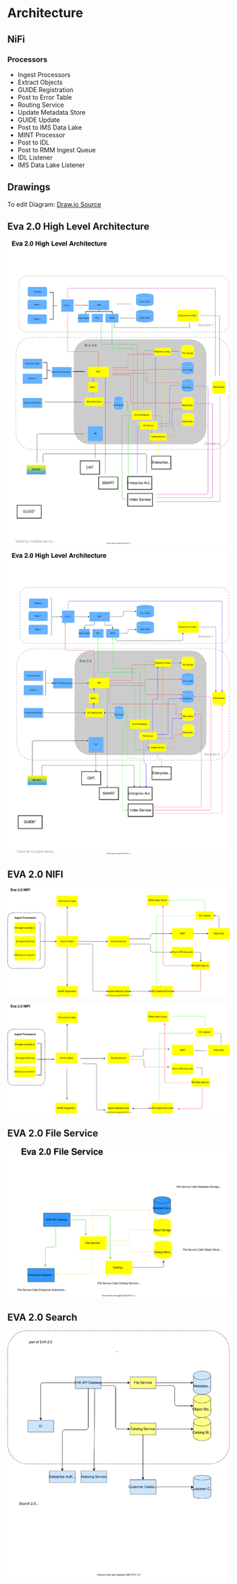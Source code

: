 # Architecture

## NiFi

### Processors

- Ingest Processors
- Extract Objects
- GUIDE Registration
- Post to Error Table
- Routing Service
- Update Metadata Store
- GUIDE Update
- Post to IMS Data Lake
- MINT Processor
- Post to IDL
- Post to RMM Ingest Queue
- IDL Listener
- IMS Data Lake Listener



## Drawings

To edit Diagram: [Draw.io Source](https://app.diagrams.net/?src=about#HRMSLowside%2Frmslow%2Fmaster%2FDrawings%2FEva%2FArchitecture%2FMainArchitecture.drawio)

## Eva 2.0 High Level Architecture
![](./MainArchitecture-Eva%202.0%20High%20Level.svg)

![](./MainArchitecture-Copy%20of%20Eva%202.0%20high%20Level.svg)

## EVA 2.0 NIFI
![](./MainArchitecture-Copy%20of%20NIFI.svg)

![](./MainArchitecture-NIFI.svg)

## EVA 2.0 File Service
![](./MainArchitecture-File%20Service.svg)

## EVA 2.0 Search
![](./MainArchitecture-Search.svg)
